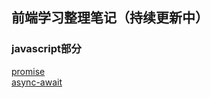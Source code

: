 ## 前端学习整理笔记（持续更新中）

### javascript部分
  [promise](https://github.com/wangQiaoBrother/javascript-basic-learn/issues/1)  
  [async-await](https://github.com/wangQiaoBrother/javascript-basic-learn/issues/2)
